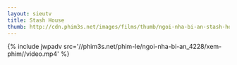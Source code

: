 ```yaml
---
layout: sieutv
title: Stash House
thumb: http://cdn.phim3s.net/images/films/thumb/ngoi-nha-bi-an-stash-house-2012.jpg
---
```

{% include jwpadv src='//phim3s.net/phim-le/ngoi-nha-bi-an_4228/xem-phim//video.mp4' %}